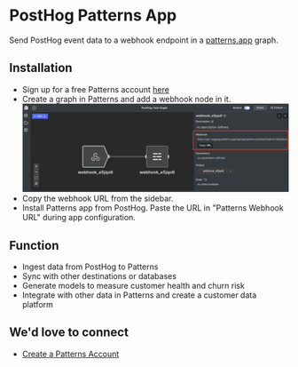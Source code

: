 # PostHog Patterns App

Send PostHog event data to a webhook endpoint in a [patterns.app](https://patterns.app/) graph.

## Installation

- Sign up for a free Patterns account [here](https://www.patterns.app/beta)
- Create a graph in Patterns and add a webhook node in it. ![Patterns Graph Webhook](patterns_graph_webhook.png)
- Copy the webhook URL from the sidebar.
- Install Patterns app from PostHog. Paste the URL in "Patterns Webhook URL" during app configuration.

## Function

- Ingest data from PostHog to Patterns 
- Sync with other destinations or databases 
- Generate models to measure customer health and churn risk 
- Integrate with other data in Patterns and create a customer data platform 

## We'd love to connect

- [Create a Patterns Account](https://www.patterns.app/beta)
